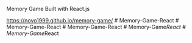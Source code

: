 Memory Game Built with React.js

https://novo1999.github.io/memory-game/
#   M e m o r y - G a m e - R e a c t  
 #   M e m o r y - G a m e - R e a c t  
 #   M e m o r y - G a m e - R e a c t  
 #   M e m o r y - G a m e _ R e a c t  
 #   M e m o r y - G a m e _ R e a c t  
 